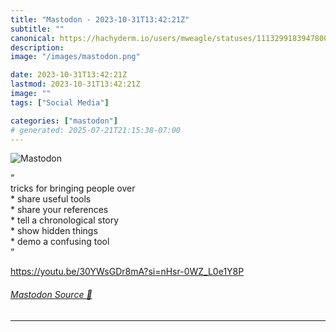 ```yaml
---
title: "Mastodon - 2023-10-31T13:42:21Z"
subtitle: ""
canonical: https://hachyderm.io/users/mweagle/statuses/111329918394780001
description:
image: "/images/mastodon.png"

date: 2023-10-31T13:42:21Z
lastmod: 2023-10-31T13:42:21Z
image: ""
tags: ["Social Media"]

categories: ["mastodon"]
# generated: 2025-07-21T21:15:38-07:00
---
```

![Mastodon](/images/mastodon.png)

<p>“<br />tricks for bringing people over<br />* share useful tools<br />* share your references<br />* tell a chronological story<br />* show hidden things<br />* demo a confusing tool<br />”</p><p><a href="https://youtu.be/30YWsGDr8mA?si=nHsr-0WZ_L0e1Y8P" target="_blank" rel="nofollow noopener noreferrer" translate="no"><span class="invisible">https://</span><span class="ellipsis">youtu.be/30YWsGDr8mA?si=nHsr-0</span><span class="invisible">WZ_L0e1Y8P</span></a></p>


###### [Mastodon Source 🐘](https://hachyderm.io/@mweagle/111329918394780001)

___
